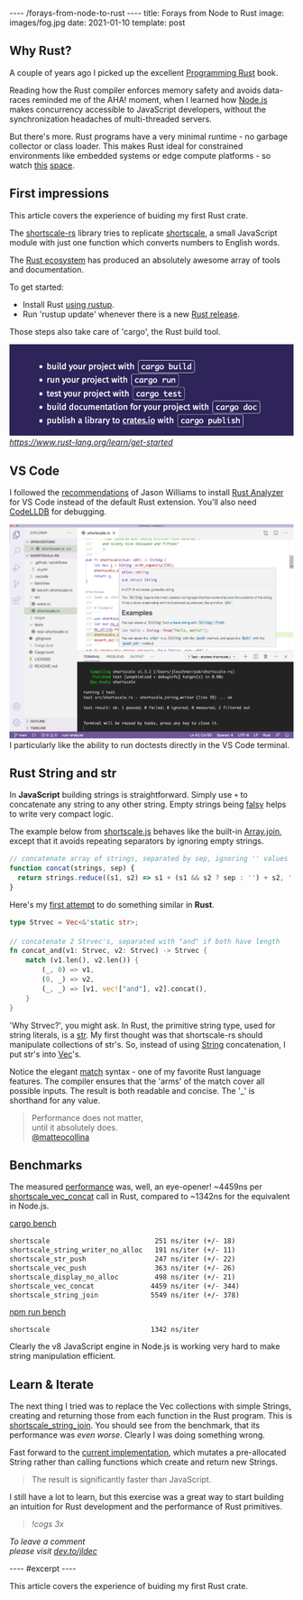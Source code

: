 ---- /forays-from-node-to-rust ----
title: Forays from Node to Rust
image: images/fog.jpg
date: 2021-01-10
template: post

## Why Rust?

A couple of years ago I picked up the excellent [Programming Rust](https://www.oreilly.com/library/view/programming-rust/9781491927274/) book.

Reading how the Rust compiler enforces memory safety and avoids data-races reminded me of the AHA! moment, when I learned how [Node.js](https://nodejs.org/en/about/) makes concurrency accessible to JavaScript developers, without the synchronization headaches of multi-threaded servers.

But there's more. Rust programs have a very minimal runtime - no garbage collector or class loader. This makes Rust ideal for constrained environments like embedded systems or edge compute platforms - so watch [this](https://github.com/oxidecomputer) [space](https://github.com/bytecodealliance).

## First impressions

This article covers the experience of buiding my first Rust crate.

The [shortscale-rs](https://github.com/jldec/shortscale-rs) library tries to replicate [shortscale](https://github.com/jldec/shortscale), a small JavaScript module with just one function which converts numbers to English words.

The [Rust ecosystem](https://www.rust-lang.org) has produced an absolutely awesome array of tools and documentation.

To get started:
- Install Rust [using rustup](https://www.rust-lang.org/tools/install).
- Run 'rustup update' whenever there is a new [Rust release](https://github.com/rust-lang/rust/releases).

Those steps also take care of 'cargo', the Rust build tool.

![Image showing cargo commands](/images/cargo.png)  
_https://www.rust-lang.org/learn/get-started_

## VS Code

I followed the [recommendations](https://jason-williams.co.uk/debugging-rust-in-vscode) of Jason Williams to install [Rust Analyzer](https://marketplace.visualstudio.com/items?itemName=matklad.rust-analyzer) for VS Code instead of the default Rust extension. You'll also need [CodeLLDB](https://marketplace.visualstudio.com/items?itemName=vadimcn.vscode-lldb) for debugging.

![VS Code showing Rust program](/images/vs-code-rust.png)  
I particularly like the ability to run doctests directly in the VS Code terminal.

## Rust String and str

In **JavaScript** building strings is straightforward. Simply use `+` to concatenate any string to any other string. Empty strings being [falsy](https://developer.mozilla.org/en-US/docs/Glossary/Falsy) helps to write very compact logic.

The example below from [shortscale.js](https://github.com/jldec/shortscale/blob/main/shortscale.js#L96) behaves like the built-in [Array.join](https://developer.mozilla.org/en-US/docs/Web/JavaScript/Reference/Global_Objects/Array/join), except that it avoids repeating separators by ignoring empty strings.

```js
// concatenate array of strings, separated by sep, ignoring '' values
function concat(strings, sep) {
  return strings.reduce((s1, s2) => s1 + (s1 && s2 ? sep : '') + s2, '')
}
```

Here's my [first attempt](https://github.com/jldec/shortscale-rs/blob/main/src/extra.rs#L374) to do something similar in **Rust**.

```rust
type Strvec = Vec<&'static str>;

// concatenate 2 Strvec's, separated with "and" if both have length
fn concat_and(v1: Strvec, v2: Strvec) -> Strvec {
    match (v1.len(), v2.len()) {
        (_, 0) => v1,
        (0, _) => v2,
        (_, _) => [v1, vec!["and"], v2].concat(),
    }
}
```

'Why Strvec?', you might ask. In Rust, the primitive string type, used for string literals, is a [str](https://doc.rust-lang.org/nightly/std/primitive.str.html). My first thought was that shortscale-rs should manipulate collections of str's. So, instead of using [String](https://doc.rust-lang.org/nightly/std/string/struct.String.html) concatenation, I put str's into [Vec](https://doc.rust-lang.org/nightly/std/vec/struct.Vec.html)'s.

Notice the elegant [match](https://doc.rust-lang.org/rust-by-example/flow_control/match.html) syntax - one of my favorite Rust language features. The compiler ensures that the 'arms' of the match cover all possible inputs. The result is both readable and concise. The '_' is shorthand for any value.

> Performance does not matter,  
> until it absolutely does.  
> [@matteocollina](https://twitter.com/matteocollina/status/1260887018617352192?s=20)

## Benchmarks

The measured [performance](https://github.com/jldec/shortscale-rs#extra) was, well, an eye-opener! ~4459ns per [shortscale_vec_concat](https://docs.rs/shortscale/1.3.2/src/shortscale/extra.rs.html#314-336) call in Rust, compared to ~1342ns for the equivalent in Node.js.

[cargo bench](https://github.com/jldec/shortscale-rs/blob/main/benches/bench-shortscale.rs)
```
shortscale                          251 ns/iter (+/- 18)
shortscale_string_writer_no_alloc   191 ns/iter (+/- 11)
shortscale_str_push                 247 ns/iter (+/- 22)
shortscale_vec_push                 363 ns/iter (+/- 26)
shortscale_display_no_alloc         498 ns/iter (+/- 21)
shortscale_vec_concat              4459 ns/iter (+/- 344)
shortscale_string_join             5549 ns/iter (+/- 378)
```

[npm run bench](https://github.com/jldec/shortscale/blob/main/test/bench.js)
```
shortscale                         1342 ns/iter
```

Clearly the v8 JavaScript engine in Node.js is working very hard to make string manipulation efficient.

## Learn & Iterate

The next thing I tried was to replace the Vec collections with simple Strings, creating and returning those from each function in the Rust program. This is [shortscale_string_join](https://docs.rs/shortscale/1.3.2/src/shortscale/extra.rs.html#389-406). You should see from the benchmark, that its performance was _even worse_. Clearly I was doing something wrong.

Fast forward to the [current implementation](https://docs.rs/shortscale/1.3.2/src/shortscale/shortscale.rs.html#46-61), which mutates a pre-allocated String rather than calling functions which create and return new Strings.

> The result is significantly faster than JavaScript.

I still have a lot to learn, but this exercise was a great way to start building an intuition for Rust development and the performance of Rust primitives.

> _!cogs 3x_

_To leave a comment  
please visit [dev.to/jldec](https://dev.to/jldec/forays-from-node-to-rust-3fk1)_

---- #excerpt ----

This article covers the experience of buiding my first Rust crate.

